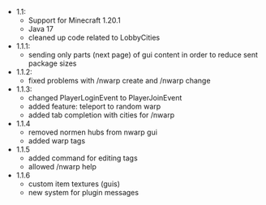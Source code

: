 - 1.1:
  - Support for Minecraft 1.20.1
  - Java 17
  - cleaned up code related to LobbyCities
- 1.1.1:
  - sending only parts (next page) of gui content in order to reduce sent package sizes
- 1.1.2:
  - fixed problems with /nwarp create and /nwarp change
- 1.1.3:
  - changed PlayerLoginEvent to PlayerJoinEvent
  - added feature: teleport to random warp
  - added tab completion with cities for /nwarp
- 1.1.4
  - removed normen hubs from nwarp gui
  - added warp tags 
- 1.1.5
  - added command for editing tags
  - allowed /nwarp help
- 1.1.6
  - custom item textures (guis)
  - new system for plugin messages